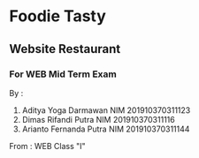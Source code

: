 # Foodie Tasty
## Website Restaurant
### For WEB Mid Term Exam

By :
1. Aditya Yoga Darmawan     NIM 201910370311123
2. Dimas Rifandi Putra      NIM 201910370311116
3. Arianto Fernanda Putra   NIM 201910370311144

From :
WEB Class "I"
